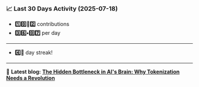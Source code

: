 <!--START_STATS-->
### 📈 Last 30 Days Activity (2025-07-18)  
- **1️⃣0️⃣🎱2️⃣** contributions  
- **3️⃣6️⃣•0️⃣7️⃣** per day
---
- **4️⃣🎱** day streak!
---
📝 **Latest blog:** [**The Hidden Bottleneck in AI's Brain: Why Tokenization Needs a Revolution**](https://andriak.com/blog/tokenization-revolution)
<!--END_STATS-->
